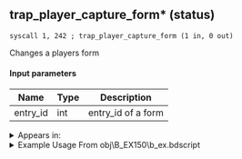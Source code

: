 ## trap_player_capture_form* (status)

`syscall 1, 242 ; trap_player_capture_form (1 in, 0 out)`

Changes a players form

#### Input parameters
| Name | Type | Description
|------|------|------------
| entry_id   | int   | entry_id of a form




<details>
	<summary>Appears in:</summary>
| filename | Entity (obj)
|----------|-------------
| obj\B_EX150\b_ex.bdscript       | ((B) Luxord (WORKS! can’t be killed, or paused))          
| obj\B_EX150_LV99\b_ex.bdscript       | ((B99) Luxord (Limit Cut))          
| obj\M_EX950\m_ex.bdscript       | ((M) Gambler)          

</details>

<details>
	<summary>Example Usage From obj\B_EX150\b_ex.bdscript</summary>
```plaintext
L10397:
 gosub 4, L946
 memcpyToSp 16, 16
 pushFromPSp 16
 fetchValue 4
 pushImmf 10
 syscall 1, 19 ; trap_sysobj_fadeout (2 in, 0 out)
 pushImmf 25
 gosub 4, L6640
 pushImmf 0
 pushImmf 0.087266
 pushImmf 40
 pushImmf 3.5
 syscall 6, 28 ; trap_dice_set_spec (4 in, 0 out)
 pushImm 1538
 syscall 1, 242 ; trap_player_capture_form (1 in, 0 out)
 pushImm 1
 popToSpVal 128
 halt 
 syscall 6, 27 ; trap_player_dice (0 in, 0 out)
 gosub 4, L946
 memcpyToSp 16, 16
 pushFromPSp 16
 fetchValue 4
 pushImmf 10
 syscall 1, 20 ; trap_sysobj_fadein (2 in, 0 out)
 gosub 4, L946
 memcpyToSp 16, 16
 pushFromPSp 16
 pushImm 1
 pushImm 1
 pushImm 0
 syscall 1, 87 ; trap_obj_effect_start_bind (4 in, 1 out)
 drop 
 gosub 4, L946
 memcpyToSp 16, 16
 pushFromPSp 16
 fetchValue 4
 pushImm 0
 pushImmf 0
 syscall 1, 11 ; trap_sysobj_motion_start (3 in, 0 out)
 pushImmf 10
 gosub 4, L6640
 gosub 4, L6632
 pushImm 0
 syscall 1, 43 ; func_obj_control_on (1 in, 0 out)
 ret
```
</details>


